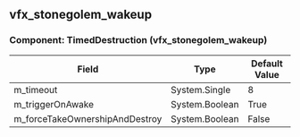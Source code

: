 ## vfx_stonegolem_wakeup

### Component: TimedDestruction (vfx_stonegolem_wakeup)

|Field|Type|Default Value|
|---|---|---|
|m_timeout|System.Single|8|
|m_triggerOnAwake|System.Boolean|True|
|m_forceTakeOwnershipAndDestroy|System.Boolean|False|


